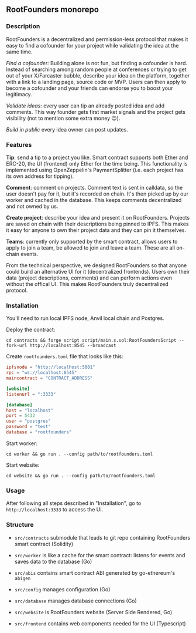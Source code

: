 ## RootFounders monorepo

### Description
RootFounders is a decentralized and permission-less protocol that makes it easy to find a cofounder for your project while validating the idea at the same time.

*Find a cofounder:* Building alone is not fun, but finding a cofounder is hard. Instead of searching among random people at conferences or trying to get out of your X/Farcaster bubble, describe your idea on the platform, together with a link to a landing page, source code or MVP. Users can then apply to become a cofounder and your friends can endorse you to boost your legitimacy.

*Validate ideas:* every user can tip an already posted idea and add comments. This way founder gets first market signals and the project gets visibility (not to mention some extra money 😉).

*Build in public* every idea owner can post updates.

### Features
**Tip**: send a tip to a project you like. Smart contract supports both Ether and ERC-20, the UI (frontend) only Ether for the time being. This functionality is implemented using OpenZeppelin's PaymentSplitter (i.e. each project has its own address for tipping).

**Comment**: comment on projects. Comment text is sent in calldata, so the user doesn't pay for it, but it's recorded on chain. It's then picked up by our worker and cached in the database. This keeps comments decentralized and not owned by us.

**Create project**: describe your idea and present it on RootFounders. Projects are saved on chain with their descriptions being pinned to IPFS. This makes it easy for anyone to own their project data and they can pin it themselves.

**Teams**: currently only supported by the smart contract, allows users to apply to join a team, be allowed to join and leave a team. These are all on-chain events.

From the technical perspective, we designed RootFounders so that anyone could build an alternative UI for it (decentralized frontends).
Users own their data (project descriptions, comments) and can perform actions even without the offical UI. This makes RootFounders truly decentralized protocol.

### Installation
You'll need to run local IPFS node, Anvil local chain and Postgres.

Deploy the contract:
```shell
cd contracts && forge script script/main.s.sol:RootFoundersScript --fork-url http://localhost:8545 --broadcast
```

Create `rootfounders.toml` file that looks like this:
```toml
ipfsnode = "http://localhost:5001"
rpc = "ws://localhost:8545"
maincontract = "CONTRACT_ADDRESS"

[website]
listenurl = ":3333"

[database]
host = "localhost"
port = 5432
user = "postgres"
password = "test"
database = "rootfounders"
```

Start worker:
```shell
cd worker && go run . --config path/to/rootfounders.toml
```

Start website:
```shell
cd website && go run . --config path/to/rootfounders.toml
```

### Usage
After following all steps described in "Installation", go to `http://localhost:3333` to access the UI.

### Structure
- `src/contracts` submodule that leads to git repo containing RootFounders smart contract (Solidity)
- `src/worker` is like a cache for the smart contract: listens for events and saves data to the database (Go)

- `src/abis` contains smart contract ABI generated by go-ethereum's `abigen`
- `src/config` manages configuration (Go)
- `src/database` manages database connections (Go)
- `src/website` is RootFounders website (Server Side Rendered, Go)

- `src/frontend` contains web components needed for the UI (Typescript)
